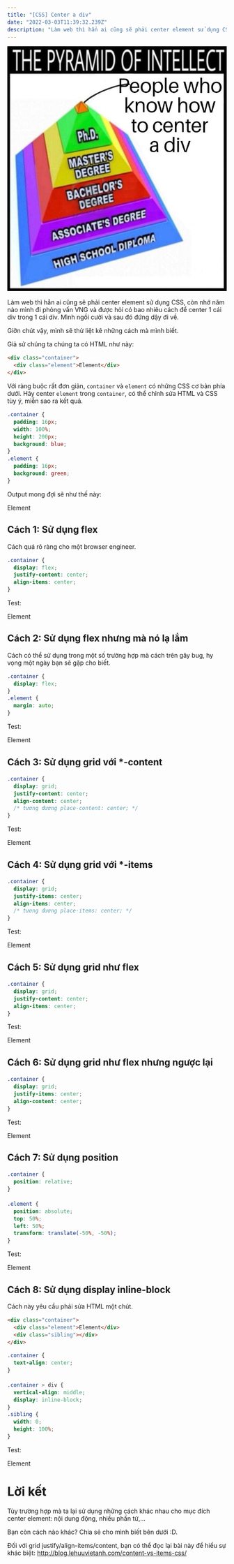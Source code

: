 ```yaml
---
title: "[CSS] Center a div"
date: "2022-03-03T11:39:32.239Z"
description: "Làm web thì hẳn ai cũng sẽ phải center element sử dụng CSS, còn nhớ năm nào mình đi phỏng vấn VNG và được hỏi có bao nhiêu cách để center 1 cái div trong 1 cái div. Mình ngồi cười và sau đó đứng dậy đi về."
---
```


![Center a div](./img.jpeg)

Làm web thì hẳn ai cũng sẽ phải center element sử dụng CSS, còn nhớ năm nào mình đi phỏng vấn VNG và được hỏi có bao nhiêu cách để center 1 cái div trong 1 cái div. Mình ngồi cười và sau đó đứng dậy đi về.

Giỡn chút vậy, mình sẽ thử liệt kê những cách mà mình biết.

Giả sử chúng ta chúng ta có HTML như này:

```html
<div class="container">
  <div class="element">Element</div>
</div>
```

Với ràng buộc rất đơn giản, `container` và `element` có những CSS cơ bản phía dưới. Hãy center `element` trong `container`, có thể chỉnh sửa HTML và CSS tùy ý, miễn sao ra kết quả.

```css
.container {
  padding: 16px;
  width: 100%;
  height: 200px;
  background: blue;
}
.element {
  padding: 16px;
  background: green;
}
```

Output mong đợi sẽ như thế này:

<div class="p-4 mb-10 w-full bg-blue-500 grid place-content-center h-[200px]">
  <div class="p-4 bg-green-500">Element</div>
</div>

## Cách 1: Sử dụng flex

Cách quá rõ ràng cho một browser engineer.

```css
.container {
  display: flex;
  justify-content: center;
  align-items: center;
}
```

Test:

<div class="p-4 mb-10 w-full bg-blue-500 h-[200px] flex items-center justify-center">
  <div class="p-4 bg-green-500">Element</div>
</div>

## Cách 2: Sử dụng flex nhưng mà nó lạ lắm

Cách có thể sử dụng trong một số trường hợp mà cách trên gây bug, hy vọng một ngày bạn sẽ gặp cho biết.

```css
.container {
  display: flex;
}
.element {
  margin: auto;
}
```

Test:

<div class="p-4 mb-10 w-full bg-blue-500 h-[200px] flex">
  <div class="p-4 bg-green-500 m-auto">Element</div>
</div>

## Cách 3: Sử dụng grid với \*-content

```css
.container {
  display: grid;
  justify-content: center;
  align-content: center;
  /* tương đương place-content: center; */
}
```

Test:

<div class="p-4 mb-10 w-full bg-blue-500 h-[200px] grid place-content-center">
  <div class="p-4 bg-green-500">Element</div>
</div>

## Cách 4: Sử dụng grid với \*-items

```css
.container {
  display: grid;
  justify-items: center;
  align-items: center;
  /* tương đương place-items: center; */
}
```

Test:

<div class="p-4 mb-10 w-full bg-blue-500 h-[200px] grid place-items-center">
  <div class="p-4 bg-green-500">Element</div>
</div>

## Cách 5: Sử dụng grid như flex

```css
.container {
  display: grid;
  justify-content: center;
  align-items: center;
}
```

Test:

<div class="p-4 mb-10 w-full bg-blue-500 h-[200px] grid justify-center items-center">
  <div class="p-4 bg-green-500">Element</div>
</div>

## Cách 6: Sử dụng grid như flex nhưng ngược lại

```css
.container {
  display: grid;
  justify-items: center;
  align-content: center;
}
```

Test:

<div class="p-4 mb-10 w-full bg-blue-500 h-[200px] grid justify-items-center content-center">
  <div class="p-4 bg-green-500">Element</div>
</div>

## Cách 7: Sử dụng position

```css
.container {
  position: relative;
}

.element {
  position: absolute;
  top: 50%;
  left: 50%;
  transform: translate(-50%, -50%);
}
```

Test:

<div class="p-4 mb-10 w-full bg-blue-500 h-[200px] relative">
  <div class="p-4 bg-green-500 absolute top-1/2 left-1/2 -translate-x-1/2 -translate-y-1/2">Element</div>
</div>

## Cách 8: Sử dụng display inline-block

Cách này yêu cầu phải sửa HTML một chút.

```html
<div class="container">
  <div class="element">Element</div>
  <div class="sibling"></div>
</div>
```

```css
.container {
  text-align: center;
}

.container > div {
  vertical-align: middle;
  display: inline-block;
}
.sibling {
  width: 0;
  height: 100%;
}
```

Test:

<div class="p-4 mb-10 w-full bg-blue-500 h-[200px] text-center">
  <div class="p-4 bg-green-500 inline-block align-middle">Element</div>
  <div class="inline-block w-0 h-full align-middle"> </div>
</div>

# Lời kết

Tùy trường hợp mà ta lại sử dụng những cách khác nhau cho mục đích center element: nội dung động, nhiều phần tử,...

Bạn còn cách nào khác? Chia sẻ cho mình biết bên dưới :D.

Đối với grid justify/align-items/content, bạn có thể đọc lại bài này để hiểu sự khác biệt: http://blog.lehuuvietanh.com/content-vs-items-css/
